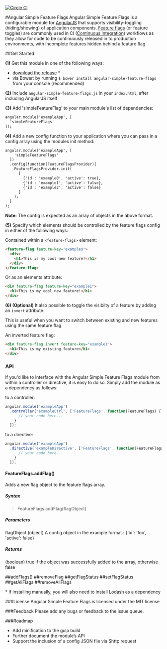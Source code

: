 [![Circle CI](https://circleci.com/gh/costacruise/angular-simple-feature-flags.svg?style=svg)](https://circleci.com/gh/costacruise/angular-simple-feature-flags)

#Angular Simple Feature Flags
Angular Simple Feature Flags is a configurable module for [AngularJS](https://angularjs.org/) that supports visibility-toggling (hiding/showing) of application components. [Feature flags](http://en.wikipedia.org/wiki/Feature_toggle) (or feature toggles) are commonly used in CI ([Continuous Integration](http://en.wikipedia.org/wiki/Continuous_integration)) workflows as they allow for code to be continuously released in to production environments, with incomplete features hidden behind a feature flag.

##Get Started

**(1)** Get this module in one of the following ways:

* [download the release](https://raw.githubusercontent.com/costacruise/angular-simple-feature-flags/master/angular-simple-feature-flags.js) *
* via Bower: by running `$ bower install angular-simple-feature-flags` from your console (recommended)


**(2)** Include `angular-simple-feature-flags.js` in your `index.html`, after including AngularJS itself


**(3)** Add 'simpleFeatureFlag' to your main module's list of dependencies:

```html
angular.module('exampleApp', [
  'simpleFeatureFlags'
]);
```

**(4)** Add a new config function to your application where you can pass in a config array using the modules init method:

```html
angular.module('exampleApp', [
    'simpleFeatureFlags'
  ])
  .config(function(FeatureFlagsProvider){
    FeatureFlagsProvider.init(
      [ 
        {'id': 'example0', 'active': true}, 
        {'id': 'example1', 'active': false},
        {'id': 'example2', 'active': false}
      ]
    );    
  }
);
```
**Note:** The config is expected as an array of objects in the above format.


**(5)** Specify which elements should be controlled by the feature flags config in either of the following ways:

Contained within a `<feature-flags>` element:
```html
<feature-flag feature-key="example0">
  <div>
    <h1>This is my cool new feature!</h1>
  </div>
</feature-flag>
```
Or as an elements attribute:
```html
<div feature-flag feature-key="example1">
  <h1>This is my cool new feature!</h1>
</div>
```

**(6) (Optional)** It also possible to toggle the visibilty of a feature by adding an `invert` attribute.

This is useful when you want to switch between existing and new features using the same feature flag.

An inverted feature flag:

```html
<div feature-flag invert feature-key="example1">
  <h1>This is my existing feature</h1>
</div>
```

### API

If you'd like to interface with the Angular Simple Feature Flags module from within a controller or directive, it is easy to do so. Simply add the module as a dependency as follows:

to a controller:
```javascript
angular.module('exampleApp')
  .controller('exampleCtrl', ['FeatureFlags', function(FeatureFlags) {
      // your code here...
    }
  ]);
```

to a directive:
```javascript
angular.module('exampleApp')
  .directive('exampleDirective', ['FeatureFlags', function(FeatureFlags) {
      // your code here...
    }
  ]);
```

#### FeatureFlags.addFlag()

Adds a new flag object to the feature flags array.
##### Syntax
> FeatureFlags.addFlag(flagObject)

##### Parameters
flagObject
(object) A config object in the example format.: {'id': 'foo', 'active': false}
##### Returns 
(boolean) true if the object was successfully added to the array, otherwise false


##addFlags()
##removeFlag
##getFlagStatus
##setFlagStatus
##getAllFlags
##removeAllFlags


\* If installing manually, you will also need to install [Lodash](https://github.com/lodash/lodash) as a dependency

###License
Angular Simple Feature Flags is licensed under the MIT license

###Feedback
Please add any bugs or feedback to the issue queue.

###Roadmap
* Add minification to the gulp build
* Further document the module’s API
* Support the inclusion of a config JSON file via $http request
